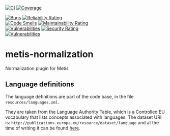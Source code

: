 [![CI](https://github.com/europeana/metis-normalization/actions/workflows/ci.yml/badge.svg)](https://github.com/europeana/metis-normalization/actions/workflows/ci.yml)
[![Coverage](https://sonarcloud.io/api/project_badges/measure?project=europeana_metis-normalization&metric=coverage)](https://sonarcloud.io/summary/new_code?id=europeana_metis-normalization)

[![Bugs](https://sonarcloud.io/api/project_badges/measure?project=europeana_metis-normalization&metric=bugs)](https://sonarcloud.io/summary/new_code?id=europeana_metis-normalization) [![Reliability Rating](https://sonarcloud.io/api/project_badges/measure?project=europeana_metis-normalization&metric=reliability_rating)](https://sonarcloud.io/summary/new_code?id=europeana_metis-normalization)  
[![Code Smells](https://sonarcloud.io/api/project_badges/measure?project=europeana_metis-normalization&metric=code_smells)](https://sonarcloud.io/summary/new_code?id=europeana_metis-normalization) [![Maintainability Rating](https://sonarcloud.io/api/project_badges/measure?project=europeana_metis-normalization&metric=sqale_rating)](https://sonarcloud.io/summary/new_code?id=europeana_metis-normalization)  
[![Vulnerabilities](https://sonarcloud.io/api/project_badges/measure?project=europeana_metis-normalization&metric=vulnerabilities)](https://sonarcloud.io/summary/new_code?id=europeana_metis-normalization) [![Security Rating](https://sonarcloud.io/api/project_badges/measure?project=europeana_metis-normalization&metric=security_rating)](https://sonarcloud.io/summary/new_code?id=europeana_metis-normalization)  
[![Vulnerabilities](https://sonarcloud.io/api/project_badges/measure?project=europeana_metis-normalization&metric=alert_status)](https://sonarcloud.io/summary/new_code?id=europeana_metis-normalization)

# metis-normalization
Normalization plugin for Metis

## Language definitions
The language definitions are part of the code base, in the file `resources/languages.xml`. 

They are taken from the Language Authority Table, which is a Controlled EU vocabulary that lists
concepts associated with languages. The dataset URI is: `http://publications.europa.eu/resource/dataset/language` 
and at the time of writing it can be found 
[here](https://op.europa.eu/en/web/eu-vocabularies/dataset/-/resource?uri=http://publications.europa.eu/resource/dataset/language).
